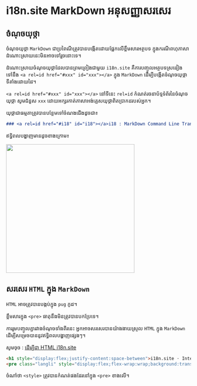 # i18n.site MarkDown អនុសញ្ញាសរសេរ

## ចំណុចយុថ្កា

ចំណុចយុថ្កា `MarkDown` ជាប្រពៃណីត្រូវបានបង្កើតដោយផ្អែកលើខ្លឹមសារអត្ថបទ ក្នុងករណីពហុភាសា ដំណោះស្រាយនេះមិនអាចទៅរួចនោះទេ។

ដំណោះស្រាយចំណុចយុថ្កាដែលបានព្រមព្រៀងជាមួយ `i18n.site` គឺការបញ្ចូលអត្ថបទស្រដៀងទៅនឹង `<a rel=id href="#xxx" id="xxx"></a>` ក្នុង `MarkDown` ដើម្បីបង្កើតចំណុចយុថ្កាទីតាំងដោយដៃ។

`<a rel=id href="#xxx" id="xxx"></a>` នៅទីនេះ `rel=id` កំណត់រចនាប័ទ្មទំព័រនៃចំណុចយុថ្កា សូមជំនួស `xxx` ដោយអក្សរកាត់ភាសាអង់គ្លេសយុថ្កាពិតប្រាកដរបស់អ្នក។

យុថ្កាជាធម្មតាត្រូវបានបន្ថែមទៅចំណងជើងដូចជា៖

```md
### <a rel=id href="#i18" id="i18"></a>i18 : MarkDown Command Line Translation Tool
```

ឥទ្ធិពលបង្ហាញមានដូចខាងក្រោម៖

<img src="//p.3ti.site/1721381136.avif" width="350">

## សរសេរ `HTML` ក្នុង `MarkDown`

`HTML` អាចត្រូវបានបង្កប់ក្នុង `pug` កូដ។

ខ្លឹមសារក្នុង `<pre>` ធាតុនឹងមិនត្រូវបានបកប្រែទេ។

ការរួមបញ្ចូលគ្នារវាងចំណុចទាំងពីរនេះ អ្នកអាចសរសេរបានយ៉ាងងាយស្រួល `HTML` ក្នុង `MarkDown` ដើម្បីសម្រេចបាននូវឥទ្ធិពលបង្ហាញផ្សេងៗ។

សូមចុច : [ដើម្បីជា HTML i18n.site](//raw.githubusercontent.com/i18n-site/md/main/zh/README.md)

```html
<h1 style="display:flex;justify-content:space-between">i18n.site ⋅ International Solutions<img src="//p.3ti.site/logo.svg" style="user-select:none;margin-top:-1px;width:42px"></h1>
<pre class="langli" style="display:flex;flex-wrap:wrap;background:transparent;border:1px solid #eee;font-size:12px;box-shadow:0 0 3px inset #eee;padding:12px 5px 4px 12px;justify-content:space-between;"><style>pre.langli i{font-weight:300;font-family:s;margin-right:2px;margin-bottom:8px;font-style:normal;color:#666;border-bottom:1px dashed #ccc;}</style><i>English</i><i>简体中文</i><i>Deutsch</i> … …</pre>
```

ចំណាំថា `<style>` ត្រូវបានកំណត់ផងដែរនៅក្នុង `<pre>` ខាងលើ។